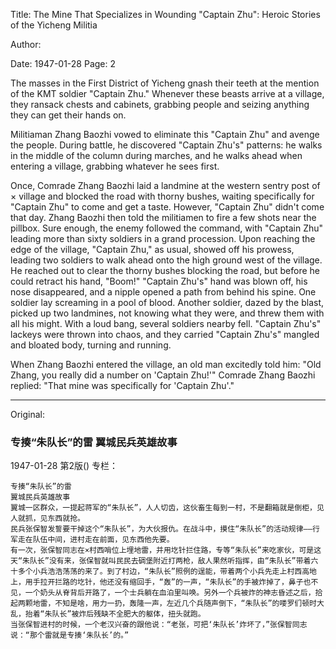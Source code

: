 Title: The Mine That Specializes in Wounding "Captain Zhu": Heroic Stories of the Yicheng Militia

Author:

Date: 1947-01-28
Page: 2

The masses in the First District of Yicheng gnash their teeth at the mention of the KMT soldier "Captain Zhu." Whenever these beasts arrive at a village, they ransack chests and cabinets, grabbing people and seizing anything they can get their hands on.

Militiaman Zhang Baozhi vowed to eliminate this "Captain Zhu" and avenge the people. During battle, he discovered "Captain Zhu's" patterns: he walks in the middle of the column during marches, and he walks ahead when entering a village, grabbing whatever he sees first.

Once, Comrade Zhang Baozhi laid a landmine at the western sentry post of × village and blocked the road with thorny bushes, waiting specifically for "Captain Zhu" to come and get a taste. However, "Captain Zhu" didn't come that day. Zhang Baozhi then told the militiamen to fire a few shots near the pillbox. Sure enough, the enemy followed the command, with "Captain Zhu" leading more than sixty soldiers in a grand procession. Upon reaching the edge of the village, "Captain Zhu," as usual, showed off his prowess, leading two soldiers to walk ahead onto the high ground west of the village. He reached out to clear the thorny bushes blocking the road, but before he could retract his hand, "Boom!" "Captain Zhu's" hand was blown off, his nose disappeared, and a nipple opened a path from behind his spine. One soldier lay screaming in a pool of blood. Another soldier, dazed by the blast, picked up two landmines, not knowing what they were, and threw them with all his might. With a loud bang, several soldiers nearby fell. "Captain Zhu's" lackeys were thrown into chaos, and they carried "Captain Zhu's" mangled and bloated body, turning and running.

When Zhang Baozhi entered the village, an old man excitedly told him: "Old Zhang, you really did a number on 'Captain Zhu!'" Comrade Zhang Baozhi replied: "That mine was specifically for 'Captain Zhu'."



<hr /> 

Original: 


### 专揍“朱队长”的雷  翼城民兵英雄故事

1947-01-28
第2版()
专栏：

    专揍“朱队长”的雷
    翼城民兵英雄故事
    翼城一区群众，一提起蒋军的“朱队长”，人人切齿，这伙畜生每到一村，不是翻箱就是倒柜，见人就抓，见东西就抢。
    民兵张保智发誓要干掉这个“朱队长”，为大伙报仇。在战斗中，摸住“朱队长”的活动规律——行军走在队伍中间，进村走在前面，见东西他先要。
    有一次，张保智同志在×村西哨位上埋地雷，并用圪针拦住路，专等“朱队长”来吃家伙，可是这天“朱队长”没有来，张保智就叫民民去碉堡附近打两枪，敌人果然听指挥，由“朱队长”带着六十多个小兵浩浩荡荡的来了。到了村边，“朱队长”照例的逞能，带着两个小兵先走上村西高地上，用手拉开拦路的圪针，他还没有缩回手，“轰”的一声，“朱队长”的手被炸掉了，鼻子也不见，一个奶头从脊背后开路了，一个士兵躺在血泊里叫唤。另外一个兵被炸的神志昏述之后，拾起两颗地雷，不知是啥，用力一扔，轰隆一声，左近几个兵随声倒下，“朱队长”的喽罗们顿时大乱，抬着“朱队长”被炸后残缺不全肥大的躯体，扭头就跑。
    当张保智进村的时候，一个老汉兴奋的跟他说：“老张，可把‘朱队长’炸坏了，”张保智同志说：“那个雷就是专揍‘朱队长’的。”

